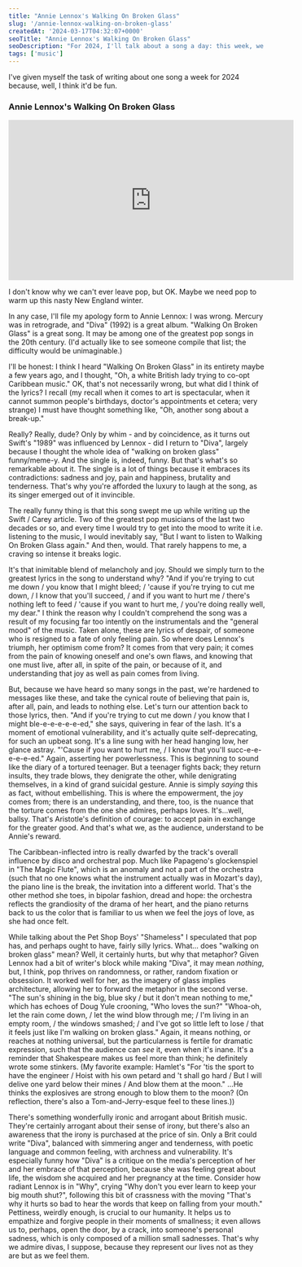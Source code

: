 ```yaml
---
title: "Annie Lennox's Walking On Broken Glass"
slug: '/annie-lennox-walking-on-broken-glass'
createdAt: '2024-03-17T04:32:07+0000'
seoTitle: "Annie Lennox's Walking On Broken Glass"
seoDescription: "For 2024, I'll talk about a song a day: this week, we'll talk about Annie Lennox's Walking On Broken Glass."
tags: ['music']
---
```


I've given myself the task of writing about one song a week for 2024 because, well, I think it'd be fun.

### Annie Lennox's Walking On Broken Glass

<iframe width="560" height="315" src="https://www.youtube.com/embed/y25stK5ymlA?si=CLrutYOz4tk-r6Be" title="YouTube video player" frameborder="0" allow="accelerometer; autoplay; clipboard-write; encrypted-media; gyroscope; picture-in-picture; web-share" allowfullscreen></iframe>

I don't know why we can't ever leave pop, but OK. Maybe we need pop to warm up this nasty New England winter.

In any case, I'll file my apology form to Annie Lennox: I was wrong. Mercury was in retrograde, and "Diva" (1992) is a great album. "Walking On Broken Glass" is a great song. It may be among one of the greatest pop songs in the 20th century. (I'd actually like to see someone compile that list; the difficulty would be unimaginable.)

I'll be honest: I think I heard "Walking On Broken Glass" in its entirety maybe a few years ago, and I thought, "Oh, a white British lady trying to co-opt Caribbean music." OK, that's not necessarily wrong, but what did I think of the lyrics? I recall (my recall when it comes to art is spectacular, when it cannot summon people's birthdays, doctor's appointments et cetera; very strange) I must have thought something like, "Oh, another song about a break-up."

Really? Really, dude? Only by whim - and by coincidence, as it turns out Swift's "1989" was influenced by Lennox - did I return to "Diva", largely because I thought the whole idea of "walking on broken glass" funny/meme-y. And the single is, indeed, funny. But that's what's so remarkable about it. The single is a lot of things because it embraces its contradictions: sadness and joy, pain and happiness, brutality and tenderness. That's why you're afforded the luxury to laugh at the song, as its singer emerged out of it invincible.

The really funny thing is that this song swept me up while writing up the Swift / Carey article. Two of the greatest pop musicians of the last two decades or so, and every time I would try to get into the mood to write it i.e. listening to the music, I would inevitably say, "But I want to listen to Walking On Broken Glass again." And then, would. That rarely happens to me, a craving so intense it breaks logic.

It's that inimitable blend of melancholy and joy. Should we simply turn to the greatest lyrics in the song to understand why? "And if you're trying to cut me down / you know that I might bleed; / 'cause if you're trying to cut me down, / I know that you'll succeed, / and if you want to hurt me / there's nothing left to feed / 'cause if you want to hurt me, / you're doing really well, my dear." I think the reason why I couldn't comprehend the song was a result of my focusing far too intently on the instrumentals and the "general mood" of the music. Taken alone, these are lyrics of despair, of someone who is resigned to a fate of only feeling pain. So where does Lennox's triumph, her optimism come from? It comes from that very pain; it comes from the pain of knowing oneself and one's own flaws, and knowing that one must live, after all, in spite of the pain, or because of it, and understanding that joy as well as pain comes from living.

But, because we have heard so many songs in the past, we're hardened to messages like these, and take the cynical route of believing that pain is, after all, pain, and leads to nothing else. Let's turn our attention back to those lyrics, then. "And if you're trying to cut me down / you know that I might ble-e-e-e-e-e-ed," she says, quivering in fear of the lash. It's a moment of emotional vulnerability, and it's actually quite self-deprecating, for such an upbeat song. It's a line sung with her head hanging low, her glance astray. "'Cause if you want to hurt me, / I know that you'll succ-e-e-e-e-e-ed." Again, asserting her powerlessness. This is beginning to sound like the diary of a tortured teenager. But a teenager fights back; they return insults, they trade blows, they denigrate the other, while denigrating themselves, in a kind of grand suicidal gesture. Annie is simply _saying_ this as fact, without embellishing. This is where the empowerment, the joy comes from; there is an understanding, and there, too, is the nuance that the torture comes from the one she admires, perhaps loves. It's...well, ballsy. That's Aristotle's definition of courage: to accept pain in exchange for the greater good. And that's what we, as the audience, understand to be Annie's reward.

The Caribbean-inflected intro is really dwarfed by the track's overall influence by disco and orchestral pop. Much like Papageno's glockenspiel in "The Magic Flute", which is an anomaly and not a part of the orchestra (such that no one knows what the instrument actually was in Mozart's day), the piano line is the break, the invitation into a different world. That's the other method she toes, in bipolar fashion, dread and hope: the orchestra reflects the grandiosity of the drama of her heart, and the piano returns back to us the color that is familiar to us when we feel the joys of love, as she had once felt.

While talking about the Pet Shop Boys' "Shameless" I speculated that pop has, and perhaps ought to have, fairly silly lyrics. What... does "walking on broken glass" mean? Well, it certainly hurts, but why that metaphor? Given Lennox had a bit of writer's block while making "Diva", it may mean _nothing_, but, I think, pop thrives on randomness, or rather, random fixation or obsession. It worked well for her, as the imagery of glass implies architecture, allowing her to forward the metaphor in the second verse. "The sun's shining in the big, blue sky / but it don't mean nothing to me," which has echoes of Doug Yule crooning, "Who loves the sun?" "Whoa-oh, let the rain come down, / let the wind blow through me; / I'm living in an empty room, / the windows smashed; / and I've got so little left to lose / that it feels just like I'm walking on broken glass." Again, it means nothing, or reaches at nothing universal, but the particularness is fertile for dramatic expression, such that the audience can _see_ it, even when it's inane. It's a reminder that Shakespeare makes us feel more than think; he definitely wrote some stinkers. (My favorite example: Hamlet's "For 'tis the sport to have the engineer / Hoist with his own petard and 't shall go hard / But I will delive one yard below their mines / And blow them at the moon." ...He thinks the explosives are strong enough to blow them to the moon? (On reflection, there's also a Tom-and-Jerry-esque feel to these lines.))

There's something wonderfully ironic and arrogant about British music. They're certainly arrogant about their sense of irony, but there's also an awareness that the irony is purchased at the price of sin. Only a Brit could write "Diva", balanced with simmering anger and tenderness, with poetic language and common feeling, with archness and vulnerability. It's especially funny how "Diva" is a critique on the media's perception of her and her embrace of that perception, because she was feeling great about life, the wisdom she acquired and her pregnancy at the time. Consider how radiant Lennox is in "Why", crying "Why don't you ever learn to keep your big mouth shut?", following this bit of crassness with the moving "That's why it hurts so bad to hear the words that keep on falling from your mouth." Pettiness, weirdly enough, is crucial to our humanity. It helps us to empathize and forgive people in their moments of smallness; it even allows us to, perhaps, open the door, by a crack, into someone's personal sadness, which is only composed of a million small sadnesses. That's why we admire divas, I suppose, because they represent our lives not as they are but as we feel them.
